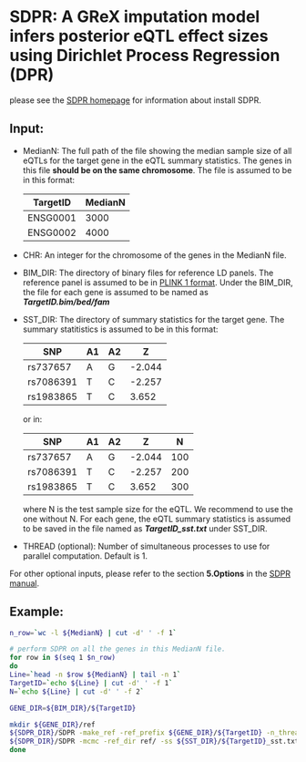# SDPR: A GReX imputation model infers posterior eQTL effect sizes using Dirichlet Process Regression (DPR)

please see the [SDPR homepage](https://github.com/eldronzhou/SDPR/) for information about install SDPR.

## Input:

 - MedianN: The full path of the file showing the median sample size of all eQTLs for the target gene in the eQTL summary statistics. The genes in this file **should be on the same chromosome**. The file is assumed to be in this format:

    | TargetID 	|  MedianN 	|
    |----------	|-----------|
    | ENSG0001 	|    3000 	|
    | ENSG0002 	|    4000 	|
    
 - CHR: An integer for the chromosome of the genes in the MedianN file. 

 - BIM_DIR: The directory of binary files for reference LD panels. The reference panel is assumed to be in [PLINK 1 format](https://www.cog-genomics.org/plink/1.9/input#bed). Under the BIM_DIR, the file for each gene is assumed to be named as ***TargetID.bim/bed/fam***

 - SST_DIR: The directory of summary statistics for the target gene. The summary statitistics is assumed to be in this format:
   
    | SNP       	| A1 	| A2 	| Z      	|
    |-----------	|----	|----	|--------	|
    | rs737657  	| A  	| G  	| -2.044 	|
    | rs7086391 	| T  	| C  	| -2.257 	|
    | rs1983865 	| T  	| C  	| 3.652  	|

   or in:

    | SNP       	| A1 	| A2 	| Z      	| N   	|
    |-----------	|----	|----	|--------	|-----	|
    | rs737657  	| A  	| G  	| -2.044 	| 100 	|
    | rs7086391 	| T  	| C  	| -2.257 	| 200 	|
    | rs1983865 	| T  	| C  	| 3.652  	| 300 	|
 
   where N is the test sample size for the eQTL. We recommend to use the one without N. 
   For each gene, the eQTL summary statistics is assumed to be saved in the file named as ***TargetID_sst.txt*** under SST_DIR. 

 - THREAD (optional): Number of simultaneous processes to use for parallel computation. Default is 1.

 For other optional inputs, please refer to the section **5.Options** in the [SDPR manual](http://htmlpreview.github.io/?https://github.com/eldronzhou/SDPR/blob/main/doc/Manual.html).


## Example:

```bash
n_row=`wc -l ${MedianN} | cut -d' ' -f 1`

# perform SDPR on all the genes in this MedianN file. 
for row in $(seq 1 $n_row)
do
Line=`head -n $row ${MedianN} | tail -n 1`
TargetID=`echo ${Line} | cut -d' ' -f 1`
N=`echo ${Line} | cut -d' ' -f 2`

GENE_DIR=${BIM_DIR}/${TargetID}

mkdir ${GENE_DIR}/ref
${SDPR_DIR}/SDPR -make_ref -ref_prefix ${GENE_DIR}/${TargetID} -n_threads ${THREAD} -chr ${CHR} -ref_dir ${GENE_DIR}/ref/
${SDPR_DIR}/SDPR -mcmc -ref_dir ref/ -ss ${SST_DIR}/${TargetID}_sst.txt -n_threads ${N_THREADS} -N ${N} -chr ${CHR} -out ${TargetID}_out.txt
done 
```


